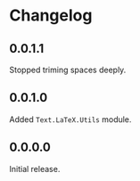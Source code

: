Changelog
=========

0.0.1.1
-------
Stopped triming spaces deeply.

0.0.1.0
--------
Added `Text.LaTeX.Utils` module.

0.0.0.0
--------
Initial release.
